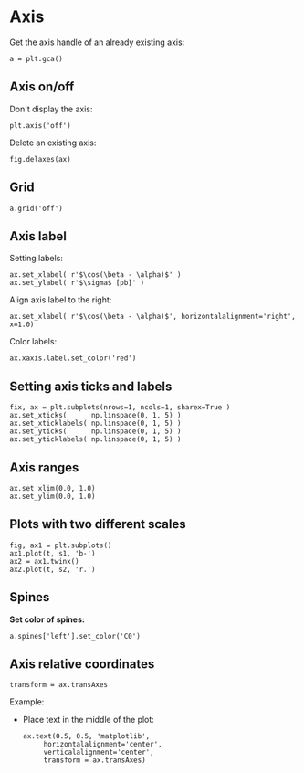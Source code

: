 # Axis

Get the axis handle of an already existing axis:

~~~~
a = plt.gca()
~~~~





## Axis on/off

Don't display the axis:

~~~~
plt.axis('off')
~~~~

Delete an existing axis:

~~~~
fig.delaxes(ax)
~~~~


## Grid

~~~~
a.grid('off')
~~~~

## Axis label

Setting labels:

~~~~
ax.set_xlabel( r'$\cos(\beta - \alpha)$' )
ax.set_ylabel( r'$\sigma$ [pb]' )
~~~~

Align axis label to the right:

~~~~
ax.set_xlabel( r'$\cos(\beta - \alpha)$', horizontalalignment='right', x=1.0)
~~~~

Color labels:

~~~~
ax.xaxis.label.set_color('red')
~~~~

## Setting axis ticks and labels

~~~~
fix, ax = plt.subplots(nrows=1, ncols=1, sharex=True )
ax.set_xticks(      np.linspace(0, 1, 5) )
ax.set_xticklabels( np.linspace(0, 1, 5) )
ax.set_yticks(      np.linspace(0, 1, 5) )
ax.set_yticklabels( np.linspace(0, 1, 5) )
~~~~

## Axis ranges

~~~~
ax.set_xlim(0.0, 1.0)
ax.set_ylim(0.0, 1.0)
~~~~

## Plots with two different scales

~~~~
fig, ax1 = plt.subplots()
ax1.plot(t, s1, 'b-')
ax2 = ax1.twinx()
ax2.plot(t, s2, 'r.')
~~~~


## Spines

**Set color of spines:**

~~~~
a.spines['left'].set_color('C0')
~~~~



## Axis relative coordinates

~~~~
transform = ax.transAxes
~~~~

Example:

- Place text in the middle of the plot:

    ~~~~
    ax.text(0.5, 0.5, 'matplotlib',
         horizontalalignment='center',
         verticalalignment='center',
         transform = ax.transAxes)
    ~~~~
